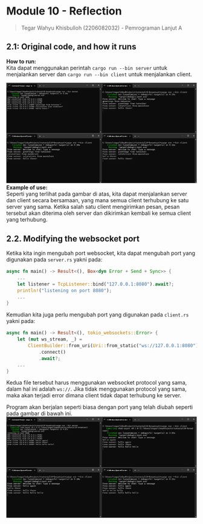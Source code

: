 # Module 10 - Reflection
> Tegar Wahyu Khisbulloh (2206082032) - Pemrograman Lanjut A

## 2.1: Original code, and how it runs

**How to run:** <br>
Kita dapat menggunakan perintah `cargo run --bin server` untuk menjalankan server dan
`cargo run --bin client` untuk menjalankan client. 

![client_server.png](images/client_server.png)
**Example of use:** <br>
Seperti yang terlihat pada gambar di atas, kita dapat menjalankan server dan client secara 
bersamaan, yang mana semua client terhubung ke satu server yang sama. Ketika salah satu
client mengirimkan pesan, pesan tersebut akan diterima oleh server dan dikirimkan kembali
ke semua client yang terhubung.

## 2.2. Modifying the websocket port

Ketika kita ingin mengubah port websocket, kita dapat mengubah port yang digunakan pada
`server.rs` yakni pada:
```rust
async fn main() -> Result<(), Box<dyn Error + Send + Sync>> {
    ...
    let listener = TcpListener::bind("127.0.0.1:8080").await?;
    println!("listening on port 8080");
    ...
}
```
Kemudian kita juga perlu mengubah port yang digunakan pada `client.rs` yakni pada:
```rust
async fn main() -> Result<(), tokio_websockets::Error> {
    let (mut ws_stream, _) =
        ClientBuilder::from_uri(Uri::from_static("ws://127.0.0.1:8080"))
            .connect()
            .await?;
    ...
}
```
Kedua file tersebut harus menggunakan websocket protocol yang sama, dalam hal ini adalah
`ws://`. Jika tidak menggunakan protocol yang sama, maka akan terjadi error dimana client tidak
dapat terhubung ke server.

Program akan berjalan seperti biasa dengan port yang telah diubah seperti pada gambar di bawah ini.
![modify_port.png](images/modify_port.png)